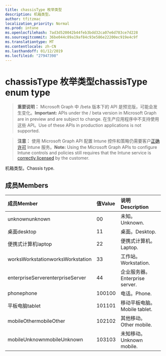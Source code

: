 ```yaml
---
title: chassisType 枚举类型
description: 机箱类型。
author: tfitzmac
localization_priority: Normal
ms.prod: intune
ms.openlocfilehash: 7ad3d520042b44feb3bdd32ca07e6d783ce7d228
ms.sourcegitcommit: 36be044c89a19af84c93e586e22200ec919e4c9f
ms.translationtype: MT
ms.contentlocale: zh-CN
ms.lasthandoff: 01/12/2019
ms.locfileid: "27947398"
---
```

# <a name="chassistype-enum-type"></a><span data-ttu-id="49daf-103">chassisType 枚举类型</span><span class="sxs-lookup"><span data-stu-id="49daf-103">chassisType enum type</span></span>

> <span data-ttu-id="49daf-104">**重要说明：** Microsoft Graph 中 /beta 版本下的 API 是预览版，可能会发生变化。</span><span class="sxs-lookup"><span data-stu-id="49daf-104">**Important:** APIs under the / beta version in Microsoft Graph are in preview and are subject to change.</span></span> <span data-ttu-id="49daf-105">在生产应用程序中不支持使用这些 API。</span><span class="sxs-lookup"><span data-stu-id="49daf-105">Use of these APIs in production applications is not supported.</span></span>

> <span data-ttu-id="49daf-106">**注意：** 使用 Microsoft Graph API 配置 Intune 控件和策略仍需要客户[正确许可](https://go.microsoft.com/fwlink/?linkid=839381) Intune 服务。</span><span class="sxs-lookup"><span data-stu-id="49daf-106">**Note:** Using the Microsoft Graph APIs to configure Intune controls and policies still requires that the Intune service is [correctly licensed](https://go.microsoft.com/fwlink/?linkid=839381) by the customer.</span></span>

<span data-ttu-id="49daf-107">机箱类型。</span><span class="sxs-lookup"><span data-stu-id="49daf-107">Chassis type.</span></span>
## <a name="members"></a><span data-ttu-id="49daf-108">成员</span><span class="sxs-lookup"><span data-stu-id="49daf-108">Members</span></span>
|<span data-ttu-id="49daf-109">成员</span><span class="sxs-lookup"><span data-stu-id="49daf-109">Member</span></span>|<span data-ttu-id="49daf-110">值</span><span class="sxs-lookup"><span data-stu-id="49daf-110">Value</span></span>|<span data-ttu-id="49daf-111">说明</span><span class="sxs-lookup"><span data-stu-id="49daf-111">Description</span></span>|
|:---|:---|:---|
|<span data-ttu-id="49daf-112">unknown</span><span class="sxs-lookup"><span data-stu-id="49daf-112">unknown</span></span>|<span data-ttu-id="49daf-113">0</span><span class="sxs-lookup"><span data-stu-id="49daf-113">0</span></span>|<span data-ttu-id="49daf-114">未知。</span><span class="sxs-lookup"><span data-stu-id="49daf-114">Unknown.</span></span>|
|<span data-ttu-id="49daf-115">桌面</span><span class="sxs-lookup"><span data-stu-id="49daf-115">desktop</span></span>|<span data-ttu-id="49daf-116">1</span><span class="sxs-lookup"><span data-stu-id="49daf-116">1</span></span>|<span data-ttu-id="49daf-117">桌面。</span><span class="sxs-lookup"><span data-stu-id="49daf-117">Desktop.</span></span>|
|<span data-ttu-id="49daf-118">便携式计算机</span><span class="sxs-lookup"><span data-stu-id="49daf-118">laptop</span></span>|<span data-ttu-id="49daf-119">2</span><span class="sxs-lookup"><span data-stu-id="49daf-119">2</span></span>|<span data-ttu-id="49daf-120">便携式计算机。</span><span class="sxs-lookup"><span data-stu-id="49daf-120">Laptop.</span></span>|
|<span data-ttu-id="49daf-121">worksWorkstation</span><span class="sxs-lookup"><span data-stu-id="49daf-121">worksWorkstation</span></span>|<span data-ttu-id="49daf-122">3</span><span class="sxs-lookup"><span data-stu-id="49daf-122">3</span></span>|<span data-ttu-id="49daf-123">工作站。</span><span class="sxs-lookup"><span data-stu-id="49daf-123">Workstation.</span></span>|
|<span data-ttu-id="49daf-124">enterpriseServer</span><span class="sxs-lookup"><span data-stu-id="49daf-124">enterpriseServer</span></span>|<span data-ttu-id="49daf-125">4</span><span class="sxs-lookup"><span data-stu-id="49daf-125">4</span></span>|<span data-ttu-id="49daf-126">企业服务器。</span><span class="sxs-lookup"><span data-stu-id="49daf-126">Enterprise server.</span></span>|
|<span data-ttu-id="49daf-127">phone</span><span class="sxs-lookup"><span data-stu-id="49daf-127">phone</span></span>|<span data-ttu-id="49daf-128">100</span><span class="sxs-lookup"><span data-stu-id="49daf-128">100</span></span>|<span data-ttu-id="49daf-129">电话。</span><span class="sxs-lookup"><span data-stu-id="49daf-129">Phone.</span></span>|
|<span data-ttu-id="49daf-130">平板电脑</span><span class="sxs-lookup"><span data-stu-id="49daf-130">tablet</span></span>|<span data-ttu-id="49daf-131">101</span><span class="sxs-lookup"><span data-stu-id="49daf-131">101</span></span>|<span data-ttu-id="49daf-132">移动平板电脑。</span><span class="sxs-lookup"><span data-stu-id="49daf-132">Mobile tablet.</span></span>|
|<span data-ttu-id="49daf-133">mobileOther</span><span class="sxs-lookup"><span data-stu-id="49daf-133">mobileOther</span></span>|<span data-ttu-id="49daf-134">102</span><span class="sxs-lookup"><span data-stu-id="49daf-134">102</span></span>|<span data-ttu-id="49daf-135">其他移动。</span><span class="sxs-lookup"><span data-stu-id="49daf-135">Other mobile.</span></span>|
|<span data-ttu-id="49daf-136">mobileUnknown</span><span class="sxs-lookup"><span data-stu-id="49daf-136">mobileUnknown</span></span>|<span data-ttu-id="49daf-137">103</span><span class="sxs-lookup"><span data-stu-id="49daf-137">103</span></span>|<span data-ttu-id="49daf-138">未知移动。</span><span class="sxs-lookup"><span data-stu-id="49daf-138">Unknown mobile.</span></span>|





